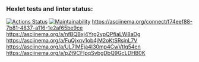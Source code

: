 ### Hexlet tests and linter status:
[![Actions Status](https://github.com/sprsss1/java-project-61/actions/workflows/hexlet-check.yml/badge.svg)](https://github.com/sprsss1/java-project-61/actions)
[![Maintainability](https://api.codeclimate.com/v1/badges/c90a55a58063965aced5/maintainability)](https://codeclimate.com/github/sprsss1/java-project-61/maintainability)
https://asciinema.org/connect/f74eef88-7b81-4837-a116-1e2af65be9ce
https://asciinema.org/a/nfBQBxj4Yrg2vpQPfiaLW8aDg
https://asciinema.org/a/FuQjxqv1ob4jM2oKtSRsinL7V
https://asciinema.org/a/UL7lMEja4I30mp4CwVtlg54en
https://asciinema.org/a/pZt9CFIpqSvbgDbQ9GcLDHB0K
